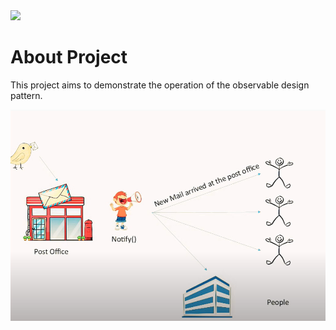 <img src="https://img.shields.io/badge/Java-ED8B00?style=for-the-badge&logo=java&logoColor=white" /> 

# About Project

This project aims to demonstrate the operation of the observable design pattern. 

<img src="postoffice.PNG" alt="observable pattern">
